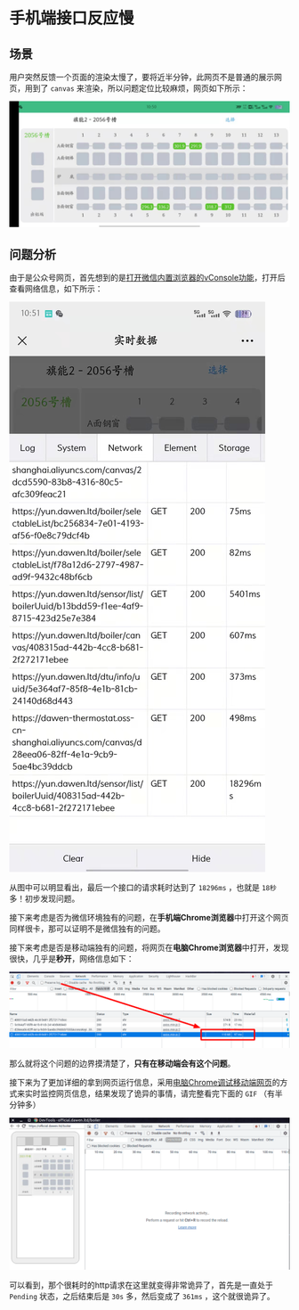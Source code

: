 # 手机端接口反应慢

## 场景

用户突然反馈一个页面的渲染太慢了，要将近半分钟，此网页不是普通的展示网页，用到了 `canvas` 来渲染，所以问题定位比较麻烦，网页如下所示：

![问题网页](assets/images/问题网页.jpg)

## 问题分析

由于是公众号网页，首先想到的是[打开微信内置浏览器的vConsole功能](../../微信公众号/小技巧/开启debug模式/README.md)，打开后查看网络信息，如下所示：

![vConsole中网络信息](assets/images/vConsole中网络信息.jpg)

从图中可以明显看出，最后一个接口的请求耗时达到了 `18296ms` ，也就是 `18秒` 多！初步发现问题。

接下来考虑是否为微信环境独有的问题，在**手机端Chrome浏览器**中打开这个网页同样很卡，那可以证明不是微信独有的问题。

接下来考虑是否是移动端独有的问题，将网页在**电脑Chrome浏览器**中打开，发现很快，几乎是**秒开**，网络信息如下：

![电脑Chrome网络信息](assets/images/电脑Chrome网络信息.png)

那么就将这个问题的边界摸清楚了，**只有在移动端会有这个问题**。

接下来为了更加详细的拿到网页运行信息，采用[电脑Chrome调试移动端网页](../chrome调试手机端网页/README.md)的方式来实时监控网页信息，结果发现了诡异的事情，请完整看完下面的 `GIF` （有半分钟多）

![网页网络信息实时监控](assets/images/网页网络信息实时监控.gif)

可以看到，那个很耗时的http请求在这里就变得非常诡异了，首先是一直处于 `Pending` 状态，之后结束后是 `30s` 多，然后变成了 `361ms` ，这个就很诡异了。
